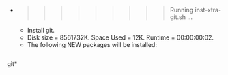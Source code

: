 * >>>>>>>>> Running inst-xtra-git.sh ...
  * Install git.
  * Disk size = 8561732K. Space Used = 12K. Runtime = 00:00:00:02.
  * The following NEW packages will be installed:
  ```bash
git*
  ```
